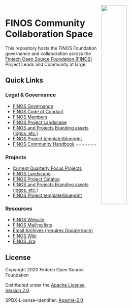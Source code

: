 <img align="right" width="40%" src="https://www.finos.org/hubfs/FINOS/finos-logo/FINOS_Icon_Wordmark_Name_RGB_horizontal.png">

# FINOS Community Collaboration Space
This repository hosts the FINOS Foundation governance and collaboration across the [Fintech Open Source Foundation (FINOS)](https://www.finos.org/) Project Leads and Community at large.

## Quick Links

### Legal & Governance
- [FINOS Governance](governance/)
- [FINOS Code of Conduct](governance/Code-of-Conduct.md)
- [FINOS Members](https://finos.org/members)
- [FINOS Project Landscape](https://landscape.finos.org)
- [FINOS and Projects Branding assets (logos, etc.)](https://github.com/finos/branding)
- [FINOS Project template/blueprint](https://odp.finos.org/docs/project-collaboration/#finos-project-blueprint)
- [FINOS Community Handbook](https://finosfoundation.atlassian.net/wiki/spaces/FINOS/pages/80642059/Community+Handbook)
=======

### Projects
- [Current Quarterly Focus Projects](focus-projects#current-focus-projects)
- [FINOS Landscape](https://landscape.finos.org)
- [FINOS Project Catalog](https://finos.github.io)
- [FINOS and Projects Branding assets (logos, etc.)](https://github.com/finos/branding)
- [FINOS Project template/blueprint](https://github.com/finos/project-blueprint)

### Resources
- [FINOS Website](https://finos.org)
- [FINOS Mailing lists](https://finosfoundation.atlassian.net/wiki/spaces/FINOS/pages/77955298/Engage+Our+Community)
- [Email Archives (requires Google login)](http://groups.google.com/a/finos.org/)
- [FINOS Wiki](wiki.finos.org)
- [FINOS Jira](https://finosfoundation.atlassian.net/secure/Dashboard.jspa)

## License

Copyright 2020 Fintech Open Source Foundation

Distributed under the [Apache License, Version 2.0](http://www.apache.org/licenses/LICENSE-2.0).

SPDX-License-Identifier: [Apache-2.0](https://spdx.org/licenses/Apache-2.0)
